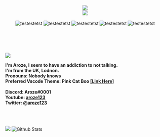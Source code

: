 <div align="center">
<img src="https://cdn.discordapp.com/emojis/774868681586114580.gif?v=1"/><br/>
<img src="https://github.com/aroze123/aroze123/blob/main/t2.png"/>
<div align="center">
  <br>
  <img alt="testestetst" src="https://img.shields.io/badge/UwU-Rawr-ff4bff">
  <img alt="testestetst" src="https://img.shields.io/badge/Overdosing On-Coffee-ff4bff">
  <img alt="testestetst" src="https://img.shields.io/badge/Discord-Aroze%230001-ff4bff">
  <img alt="testestetst" src="https://img.shields.io/badge/Twitter-%40aroze123-ff4bff?link=https://twitter.com/aroze123">
  <img alt="testestetst" src="https://img.shields.io/badge/YouTube-aroze123-ff4bff?link=http://youtube.com/aroze123">
  <br>
</div>
</div>
<br><br><br><br><br>
<img src="https://github.com/aroze123/aroze123/blob/main/t3.png"/>
  <p>
  <b>I'm <b>Aroze, I seem to have an addiction to not talking.</b><br>
  <b>I'm from the UK, Lodnon.</b><br>
  <b>Pronouns: <b>Nobody knows</b></b><br>
  <b>
    Preferred Vscode Theme: <b>Pink Cat Boo</b> <a href="https://marketplace.visualstudio.com/items?itemName=ftsamoyed.theme-pink-cat-boo"><b>[Link Here]</b></a>
  </b><br>
  <b><br>
    Discord: <b>Aroze#0001</b><br>
   </b>
    Youtube: <a href="https://youtube.com.com/aroze123/"><b>aroze123</b></a>
  <br>
  <b>
    Twitter: <a href="https://twitter.com/aroze123/"><b>@aroze123</b></a>
  </b><br>
  </b>
  </p>
<br><br><br>
<img src="https://github.com/aroze123/aroze123/blob/main/t5.png"/>
  <img alt="Github Stats" src="https://github-readme-stats.vercel.app/api?username=aroze123&show_icons=true&hide_border=true&count_private=true&icon_color=FFF&bg_color=65,ff4bff,ff96ff&title_color=FFF&text_color=FFF"></img>

